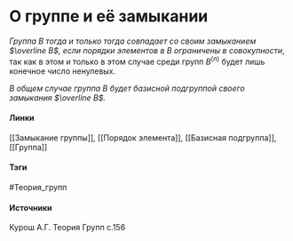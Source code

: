 # О группе и её замыкании
*Группа $B$ тогда и только тогда совпадает со своим замыканием $\overline B$, если порядки элементов в $B$ ограничены в совокупности*, так как в этом и только в этом случае среди групп $B^{(n)}$ будет лишь конечное число ненулевых.

*В общем случае группа $B$ будет базисной подгруппой своего замыкания $\overline B$.*
#### Линки
 [[Замыкание группы]],
 [[Порядок элемента]],
 [[Базисная подгруппа]],
 [[Группа]]
#### Тэги
 #Теория_групп 
#### Источники
 Курош А.Г. Теория Групп с.156